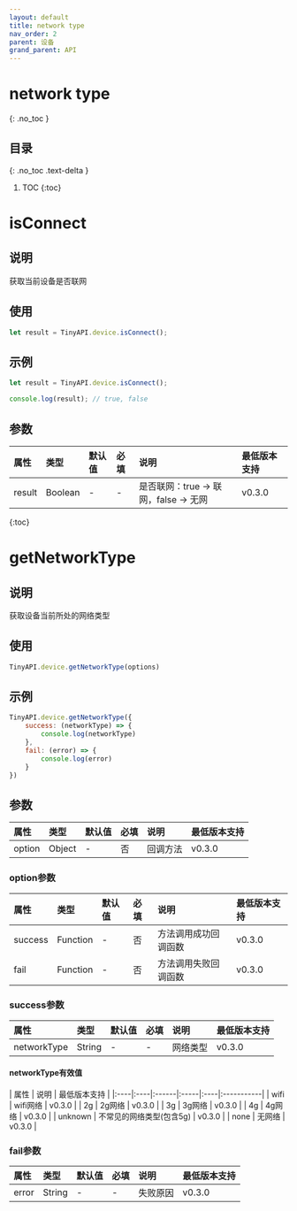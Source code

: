 ```yaml
---
layout: default
title: network type
nav_order: 2
parent: 设备
grand_parent: API
---
```


# network type

{: .no_toc }

## 目录

{: .no_toc .text-delta }

1. TOC
{:toc}

# isConnect

## 说明
获取当前设备是否联网

## 使用
```javascript
let result = TinyAPI.device.isConnect();
```

## 示例
```javascript
let result = TinyAPI.device.isConnect();

console.log(result); // true, false
```

## 参数

| 属性 | 类型 | 默认值 | 必填 | 说明 | 最低版本支持 |
|:----|:----|:------|:-----|:----|:-----------|
| result | Boolean | - | - | 是否联网：true -> 联网，false -> 无网 | v0.3.0 |

{:toc}

# getNetworkType
## 说明
获取设备当前所处的网络类型

## 使用
```javascript
TinyAPI.device.getNetworkType(options)
```

## 示例
```javascript
TinyAPI.device.getNetworkType({
    success: (networkType) => {
        console.log(networkType)
    },
    fail: (error) => {
        console.log(error)
    }
})
```

## 参数

| 属性 | 类型 | 默认值 | 必填 | 说明 | 最低版本支持 |
|:----|:----|:------|:-----|:----|:-----------|
| option | Object | - | 否 | 回调方法 | v0.3.0 |

### option参数

| 属性 | 类型 | 默认值 | 必填 | 说明 | 最低版本支持 |
|:----|:----|:------|:-----|:----|:-----------|
| success | Function | - | 否 | 方法调用成功回调函数 | v0.3.0 |
| fail | Function | - | 否 | 方法调用失败回调函数 | v0.3.0 |

### success参数

| 属性 | 类型 | 默认值 | 必填 | 说明 | 最低版本支持 |
|:----|:----|:------|:-----|:----|:-----------|
| networkType | String | - | - | 网络类型 | v0.3.0 |

#### networkType有效值

| 属性 | 说明 | 最低版本支持 |
|:----|:----|:------|:-----|:----|:-----------|
| wifi | wifi网络 | v0.3.0 |
| 2g | 2g网络 | v0.3.0 |
| 3g | 3g网络 | v0.3.0 |
| 4g | 4g网络 | v0.3.0 |
| unknown | 不常见的网络类型(包含5g) | v0.3.0 |
| none | 无网络 | v0.3.0 |

### fail参数

| 属性 | 类型 | 默认值 | 必填 | 说明 | 最低版本支持 |
|:----|:----|:------|:-----|:----|:-----------|
| error | String | - | - | 失败原因 | v0.3.0 |